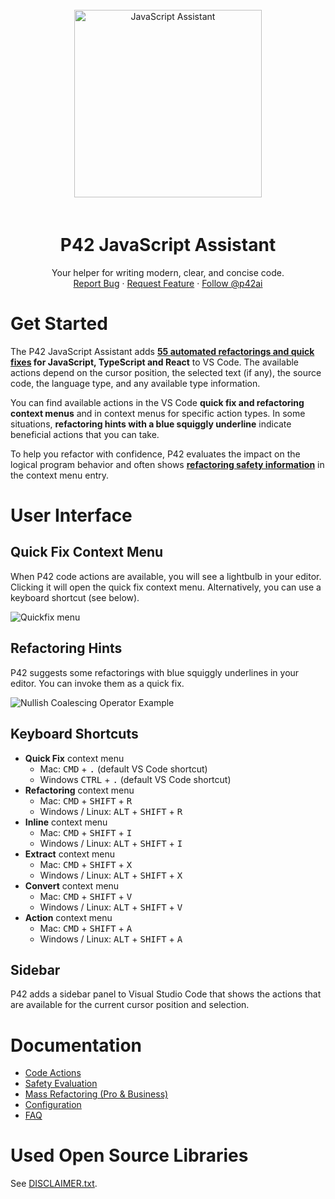 <br />
<div align="center">
  <a href="https://p42.ai">
    <img 
      src="https://p42.ai/image/vscode/robot_juggling_300.png" 
      alt="JavaScript Assistant"
      height="300" />
  </a>
  <h1 align="center" style="padding-top: 20px;">P42 JavaScript Assistant</h2>
  

  <p align="center">
    Your helper for writing modern, clear, and concise code.
    <br />
    <a href="https://github.com/p42ai/refactor-vscode/issues">Report Bug</a>
    ·
    <a href="https://github.com/p42ai/refactor-vscode/issues">Request Feature</a>
    ·
    <a href="https://twitter.com/p42ai">Follow @p42ai</a>
  </p>
  
</div>


# Get Started

The P42 JavaScript Assistant adds **[55 automated refactorings and quick fixes](https://p42.ai/documentation/code-action/) for JavaScript, TypeScript and React** to VS Code. The available actions depend on the cursor position, the selected text (if any), the source code, the language type, and any available type information. 

You can find available actions in the VS Code **quick fix and refactoring context menus** and in context menus for specific action types. In some situations, **refactoring hints with a blue squiggly underline** indicate beneficial actions that you can take. 

To help you refactor with confidence, P42 evaluates the impact on the logical program behavior and often shows **[refactoring safety information](https://p42.ai/documentation/p42-for-vscode/safety-evaluation)** in the context menu entry.

# User Interface

## Quick Fix Context Menu
When P42 code actions are available, you will see a lightbulb in your editor. Clicking it will open the quick fix context menu. Alternatively, you can use a keyboard shortcut (see below).

![Quickfix menu](https://p42.ai/image/vscode/feature-lightbulb-quickfix-menu.gif)

## Refactoring Hints

 P42 suggests some refactorings with blue squiggly underlines in your editor. You can invoke them as a quick fix.

![Nullish Coalescing Operator Example](https://p42.ai/image/vscode/feature-suggestion.png)

## Keyboard Shortcuts

- **Quick Fix** context menu
  - Mac: <kbd>CMD</kbd> + <kbd>.</kbd> (default VS Code shortcut)
  - Windows <kbd>CTRL</kbd> + <kbd>.</kbd> (default VS Code shortcut)
- **Refactoring** context menu
  - Mac: <kbd>CMD</kbd> + <kbd>SHIFT</kbd> + <kbd>R</kdb>
  - Windows / Linux: <kbd>ALT</kbd> + <kbd>SHIFT</kbd> + <kbd>R</kbd>
- **Inline** context menu
  - Mac: <kbd>CMD</kbd> + <kbd>SHIFT</kbd> + <kbd>I</kbd>
  - Windows / Linux: <kbd>ALT</kbd> + <kbd>SHIFT</kbd> + <kbd>I</kbd>
- **Extract** context menu
  - Mac: <kbd>CMD</kbd> + <kbd>SHIFT</kbd> + <kbd>X</kbd>
  - Windows / Linux: <kbd>ALT</kbd> + <kbd>SHIFT</kbd> + <kbd>X</kbd>
- **Convert** context menu
  - Mac: <kbd>CMD</kbd> + <kbd>SHIFT</kbd> + <kbd>V</kbd>
  - Windows / Linux: <kbd>ALT</kbd> + <kbd>SHIFT</kbd> + <kbd>V</kbd>
- **Action** context menu
  - Mac: <kbd>CMD</kbd> + <kbd>SHIFT</kbd> + <kbd>A</kbd>
  - Windows / Linux: <kbd>ALT</kbd> + <kbd>SHIFT</kbd> + <kbd>A</kbd>  

## Sidebar

P42 adds a sidebar panel to Visual Studio Code that shows the actions that are available for the current cursor position and selection.

# Documentation

* [Code Actions](https://p42.ai/documentation/code-action)
* [Safety Evaluation](https://p42.ai/documentation/p42-for-vscode/safety-evaluation)
* [Mass Refactoring (Pro & Business)](https://p42.ai/documentation/p42-for-vscode/mass-refactoring)
* [Configuration](https://p42.ai/documentation/p42-for-vscode/configuration)
* [FAQ](https://p42.ai/documentation/p42-for-vscode/faq)

# Used Open Source Libraries

See [DISCLAIMER.txt](https://raw.githubusercontent.com/p42ai/refactor-vscode/main/DISCLAIMER.txt).
